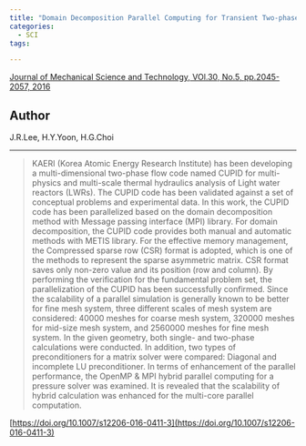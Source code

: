 ```yaml
---
title: "Domain Decomposition Parallel Computing for Transient Two-phase Flow of Nuclear Reactors"
categories:
  - SCI
tags:

---
```


[Journal of Mechanical Science and Technology, VOl.30, No.5, pp.2045-2057, 2016](https://doi.org/10.1007/s12206-016-0411-3)


## Author

J.R.Lee, H.Y.Yoon, H.G.Choi

----

>KAERI (Korea Atomic Energy Research Institute) has been developing a multi-dimensional two-phase flow code named CUPID for multi-physics and multi-scale thermal hydraulics analysis of Light water reactors (LWRs). The CUPID code has been validated against a set of conceptual problems and experimental data. In this work, the CUPID code has been parallelized based on the domain decomposition method with Message passing interface (MPI) library. For domain decomposition, the CUPID code provides both manual and automatic methods with METIS library. For the effective memory management, the Compressed sparse row (CSR) format is adopted, which is one of the methods to represent the sparse asymmetric matrix. CSR format saves only non-zero value and its position (row and column). By performing the verification for the fundamental problem set, the parallelization of the CUPID has been successfully confirmed. Since the scalability of a parallel simulation is generally known to be better for fine mesh system, three different scales of mesh system are considered: 40000 meshes for coarse mesh system, 320000 meshes for mid-size mesh system, and 2560000 meshes for fine mesh system. In the given geometry, both single- and two-phase calculations were conducted. In addition, two types of preconditioners for a matrix solver were compared: Diagonal and incomplete LU preconditioner. In terms of enhancement of the parallel performance, the OpenMP & MPI hybrid parallel computing for a pressure solver was examined. It is revealed that the scalability of hybrid calculation was enhanced for the multi-core parallel computation.

[https://doi.org/10.1007/s12206-016-0411-3](https://doi.org/10.1007/s12206-016-0411-3)